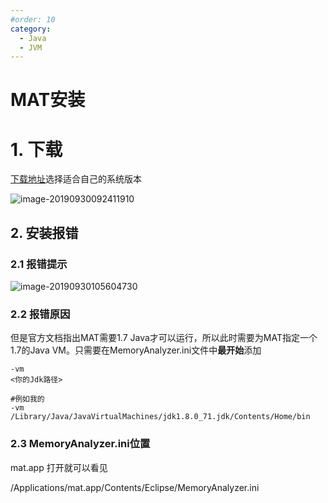 ```yaml
---
#order: 10
category:
  - Java
  - JVM
---
```


# MAT安装

# 1. 下载

[下载地址](<https://www.eclipse.org/mat/downloads.php>)选择适合自己的系统版本

![image-20190930092411910](https://abelsun-1256449468.cos.ap-beijing.myqcloud.com/image/image-20190930092411910.png)

## 2. 安装报错

### 2.1 报错提示

![image-20190930105604730](https://abelsun-1256449468.cos.ap-beijing.myqcloud.com/image/image-20190930105604730.png)

### 2.2 报错原因

但是官方文档指出MAT需要1.7 Java才可以运行，所以此时需要为MAT指定一个1.7的Java VM。只需要在MemoryAnalyzer.ini文件中**最开始**添加

```
-vm
<你的Jdk路径>

#例如我的
-vm
/Library/Java/JavaVirtualMachines/jdk1.8.0_71.jdk/Contents/Home/bin
```

### 2.3 MemoryAnalyzer.ini位置

mat.app 打开就可以看见

/Applications/mat.app/Contents/Eclipse/MemoryAnalyzer.ini
